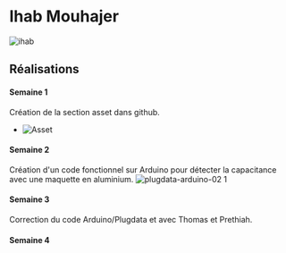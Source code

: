 # Ihab Mouhajer

![ihab](https://github.com/user-attachments/assets/de369a2f-4571-4dd2-89d8-94ea923ebf3e)

 ## Réalisations

 <!-- Une image par semaine de la réalisation dont tu es le plus fier avec une légende -->
#### Semaine 1
Création de la section asset dans github.

* ![Asset](https://github.com/user-attachments/assets/864cf537-79d0-4e54-a1cf-b92431ee3b47)

#### Semaine 2

Création d'un code fonctionnel sur Arduino pour détecter la capacitance avec une maquette en aluminium.
![plugdata-arduino-02 1](https://github.com/user-attachments/assets/95ca8ad6-a264-48b0-9f37-a7e60b750c52)

#### Semaine 3

Correction du code Arduino/Plugdata et avec Thomas et Prethiah.

#### Semaine 4